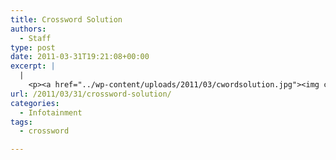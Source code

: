 ```yaml
---
title: Crossword Solution
authors: 
  - Staff
type: post
date: 2011-03-31T19:21:08+00:00
excerpt: |
  |
    <p><a href="../wp-content/uploads/2011/03/cwordsolution.jpg"><img class="aligncenter" title="cwordsolution" src="../wp-content/uploads/2011/03/cwordsolution.jpg" alt="" width="197" height="218" /></a></p>
url: /2011/03/31/crossword-solution/
categories:
  - Infotainment
tags:
  - crossword

---
```

[<img class="aligncenter size-full wp-image-678" title="cwordsolution" src="https://i0.wp.com/www.reedquest.org/wp-content/uploads/2011/03/cwordsolution.jpg?resize=549%2C606" alt="" data-recalc-dims="1" />][1]

 [1]: https://i0.wp.com/www.reedquest.org/wp-content/uploads/2011/03/cwordsolution.jpg